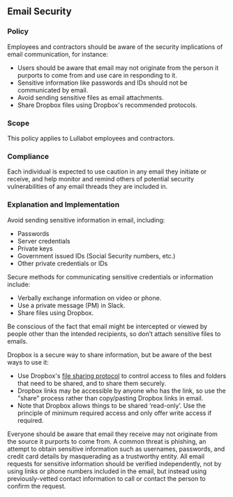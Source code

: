 ## Email Security

### Policy
Employees and contractors should be aware of the security implications of email communication, for instance:

- Users should be aware that email may not originate from the person it purports to come from and use care in responding to it.
- Sensitive information like passwords and IDs should not be communicated by email.
- Avoid sending sensitive files as email attachments.
- Share Dropbox files using Dropbox's recommended protocols.

### Scope
This policy applies to Lullabot employees and contractors.

### Compliance
Each individual is expected to use caution in any email they initiate or receive, and help monitor and remind others of potential security vulnerabilities of any email threads they are included in.

### Explanation and Implementation

Avoid sending sensitive information in email, including:

- Passwords
- Server credentials
- Private keys
- Government issued IDs (Social Security numbers, etc.)
- Other private credentials or IDs

Secure methods for communicating sensitive credentials or information include:

- Verbally exchange information on video or phone.
- Use a private message (PM) in Slack.
- Share files using Dropbox.

Be conscious of the fact that email might be intercepted or viewed by people other than the intended recipients, so don’t attach sensitive files to emails.

Dropbox is a secure way to share information, but be aware of the best ways to use it:

- Use Dropbox's [file sharing protocol](https://www.dropbox.com/help/topics/sharing_files_and_folders) to control access to files and folders that need to be shared, and to share them securely.
- Dropbox links may be accessible by anyone who has the link, so use the "share" process rather than copy/pasting Dropbox links in email.
- Note that Dropbox allows things to be shared ‘read-only’. Use the principle of minimum required access and only offer write access if required. 

Everyone should be aware that email they receive may not originate from the source it purports to come from. A common threat is phishing, an attempt to obtain sensitive information such as usernames, passwords, and credit card details by masquerading as a trustworthy entity. All email requests for sensitive information should be verified independently, not by using links or phone numbers included in the email, but instead using previously-vetted contact information to call or contact the person to confirm the request.

